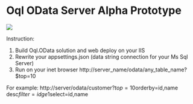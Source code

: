 # Oql OData Server Alpha Prototype

<img border="0" src="https://github.com/vadimprogsource/Oql.OData/blob/master/infrastructure.jpg">


Instruction:

1) Build Oql.OData solution and web deploy on your IIS<br/>
2) Rewrite your appsettings.json (data string connection for your Ms Sql Server) <br/>
3) Run on your inet browser http://server_name/odata/any_table_name?$top=10 

For example: 
http://server/odata/customer?$top=10$orderby=id,name desc$filter=id ge 1$select=id,name

 
